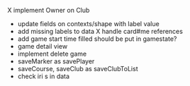 X implement Owner on Club
- update fields on contexts/shape with  label value
- add missing labels to data
X handle card#me references
- add game start time filled should be put in gamestate?  
- game detail view
- implement delete game
- saveMarker as savePlayer
- saveCourse, saveClub as saveClubToList
- check iri s in data
